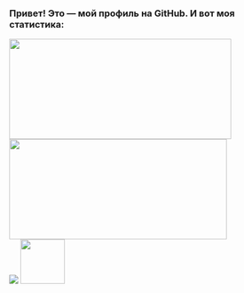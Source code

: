 ### Привет! Это — мой профиль на GitHub. И вот моя статистика:
<div>
  <img height="180em" width="400em" src="https://github-readme-stats.vercel.app/api?username=Nubovik01&count_private=true&show_icons=true&theme=github_dark" />
  <img height="180em" width="392em" src="https://github-readme-stats.vercel.app/api/top-langs/?username=Nubovik01&langs_count=6&layout=compact&theme=github_dark" />
</div>

<div>
  <img src="https://discord.c99.nl/widget/theme-3/454314234830913557.png">
  <a href="https://discord.gg/EJc8UC7yhZ">
    <img src="https://invidget.switchblade.xyz/EJc8UC7yhZ" height="80px">
  </a>
</div>

